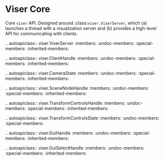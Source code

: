 # Viser Core

Core `viser` API. Designed around :class:`viser.ViserServer`, which (a) launches a
thread with a visualization server and (b) provides a high-level API for
communicating with clients.

<!-- prettier-ignore-start -->

.. autoapiclass:: viser.ViserServer
   :members:
   :undoc-members:
   :special-members:
   :inherited-members:

.. autoapiclass:: viser.ClientHandle
   :members:
   :undoc-members:
   :special-members:
   :inherited-members:

.. autoapiclass:: viser.CameraState
   :members:
   :undoc-members:
   :special-members:
   :inherited-members:

.. autoapiclass:: viser.SceneNodeHandle
   :members:
   :undoc-members:
   :special-members:
   :inherited-members:

.. autoapiclass:: viser.TransformControlsHandle
   :members:
   :undoc-members:
   :special-members:
   :inherited-members:

.. autoapiclass:: viser.TransformControlsState
   :members:
   :undoc-members:
   :special-members:

.. autoapiclass:: viser.GuiHandle
   :members:
   :undoc-members:
   :special-members:
   :inherited-members:

.. autoapiclass:: viser.GuiSelectHandle
   :members:
   :undoc-members:
   :special-members:
   :inherited-members:

<!-- prettier-ignore-end -->
